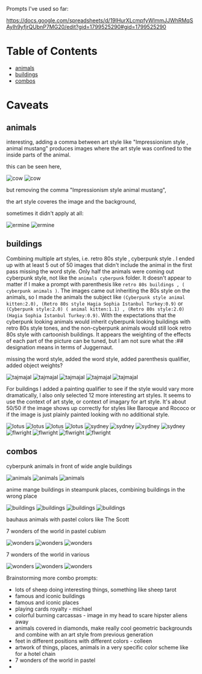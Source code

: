 
Prompts I've used so far:

https://docs.google.com/spreadsheets/d/19lHurXLcmpfyWlmmJJWhRMqSAyIh9yfjrQUbnP7MG20/edit?gid=1799525290#gid=1799525290

# Table of Contents

- [animals](#animals)
- [buildings](#buildings)
- [combos](#combos)



# Caveats

## animals

interesting, adding a comma between art style like "Impressionism style , animal mustang" produces images where the art style was confined to the inside parts of the animal.

this can be seen here, 

![cow](./animals%20cubism/00410-899013019.png?raw=true)
![cow](./animals%20cubism%202/00416-3518403274.png?raw=true)

but removing the comma "Impressionism style animal mustang",

the art style coveres the image and the background,

sometimes it didn't apply at all:

![ermine](./animals%20cubism/00378-3463598972.png?raw=true)
![ermine](./animals%20cubism%202/00384-471156219.png?raw=true)


## buildings

Combining multiple art styles, i.e. retro 80s style <buildings>, cyberpunk style <animals>. I ended up with at least 5 out of 50 images that didn't include the animal in the first pass missing the word style. Only half the animals were coming out cyberpunk style, not like the  `animals cyberpunk` folder. It doesn't appear to matter if I make a prompt with parenthesis like `retro 80s buildings , ( cyberpunk animals )`. The images came out inheriting the 80s style on the animals, so I made the animals the subject like `(Cyberpunk style animal kitten:2.0), (Retro 80s style Hagia Sophia Istanbul Turkey:0.9)` or `(Cyberpunk style:2.0) ( animal kitten:1.1) , (Retro 80s style:2.0) (Hagia Sophia Istanbul Turkey:0.9)`. With the expectations that the cyberpunk looking animals would inherit cyberpunk looking buildings with retro 80s style tones, and the non-cyberpunk animals would still look retro 80s style with cartoonish buildings. It appears the weighting of the effects of each part of the picture can be tuned, but I am not sure what the :## designation means in terms of Juggernaut.



missing the word style, added the word style, added parenthesis qualifier, added object weights?

![tajmajal](./retro%2080s%20buildings%20cyberpunk%20animals/00713-1391586435.png?raw=true)
![tajmajal](./retro%2080s%20style%20buildings%20cyberpunk%20style%20animals/00713-418230600.png?raw=true)
![tajmajal](./retro%2080s%20buildings%20,%20(%20cyberpunk%20animals%20)/00713-3518743264.png?raw=true)
![tajmajal](./cyberpunk%20animals,%20retro%2080s%20style%20(%20buildings%20)/00793-292965761.png?raw=true)
![tajmajal](./cyberpunk%20animals,%20retro%2080s%20style%20(%20wide%20angle%20buildings%20)%202/00002-1498688634.png?raw=true)


For buildings I added a painting qualifier to see if the style would vary more dramatically, I also only selected 12 more interesting art styles. It seems to use the context of art style, or context of imagary for art style. It's about 50/50 if the image shows up correctly for styles like Baroque and Rococo or if the image is just plainly painted looking with no additional style.

![lotus](./buildings%20baroque%20wide%20angle/00019-2545539953.png?raw=true)
![lotus](./buildings%20gothic%20painting/00019-707715943.png?raw=true)
![lotus](./buildings%20cubism/00069-1183425810.png?raw=true)
![lotus](./buildings%20cyberpunk/00169-1484277224.png?raw=true)
![sydney](./buildings%20rococo/00137-1080916164.png?raw=true)
![sydney](./buildings%20steampunk/00237-1202795471.png?raw=true)
![sydney](./buildings%20cyberpunk/00187-391395010.png?raw=true)
![sydney](./buildings%20vaporwave/00487-921386162.png?raw=true)
![flwright](./buildings%20retro%2080s/00539-3437861514.png?raw=true)
![flwright](./buildings%20anime%20manga/00439-2936171495.png?raw=true)
![flwright](./buildings%20fauvism/00389-4100665740.png?raw=true)
![flwright](./buildings%20brutalism/00339-747540897.png?raw=true)


## combos

cyberpunk animals in front of wide angle buildings

![animals](./(%20cyberpunk%20animals%20),%20(%20retro%2080s%20style%20)%20wide%20angle%20buildings/00238-2708081374.png?raw=true)
![animals](./(%20cyberpunk%20animals%20),%20(%20retro%2080s%20style%20)%20wide%20angle%20buildings/00254-1534105448.png?raw=true)
![animals](./(%20cyberpunk%20animals%20),%20(%20retro%2080s%20style%20)%20wide%20angle%20buildings/00256-2937630081.png?raw=true)

anime mange buildings in steampunk places, combining buildings in the wrong place

![buildings](./buildings%20anime%20manga%20wide%20angle,%20steampunk%20places%20/00985-3444897962.png?raw=true)
![buildings](./buildings%20anime%20manga%20wide%20angle,%20steampunk%20places%20/00779-545135991.png?raw=true)
![buildings](./buildings%20anime%20manga%20wide%20angle,%20steampunk%20places%20/00760-4245433689.png?raw=true)
![buildings](./buildings%20anime%20manga%20wide%20angle,%20steampunk%20places%20/00759-3461537253.png?raw=true)


bauhaus animals with pastel colors like The Scott



7 wonders of the world in pastel cubism

![wonders](./7%20wonders%20pastel%20cubism/02273-1649320479.png?raw=true)
![wonders](./7%20wonders%20pastel%20cubism/02274-548448611.png?raw=true)
![wonders](./7%20wonders%20pastel%20cubism/02275-515497819.png?raw=true)


7 wonders of the world in various

![wonders](./7%20wonders%20pastel%20bauhaus/02315-445044836.png?raw=true)
![wonders](./7%20wonders%20diamonds%20neoexpressionism/02294-897877749.png?raw=true)
![wonders](./7%20wonders%20rainbow%20de%20stijl%20neoexpressionism/02273-3002809686.png?raw=true)


Brainstorming more combo prompts:

* lots of sheep doing interesting things, something like sheep tarot
* famous and iconic buildings
* famous and iconic places
* playing cards royalty - michael
* colorful burning carcassas - image in my head to scare hipster aliens away
* animals covered in diamonds, make really cool geometric backgrounds and combine with an art style from previous generation
* feet in different positions with different colors - colleen
* artwork of things, places, animals in a very specific color scheme like for a hotel chain
* 7 wonders of the world in pastel
* 


